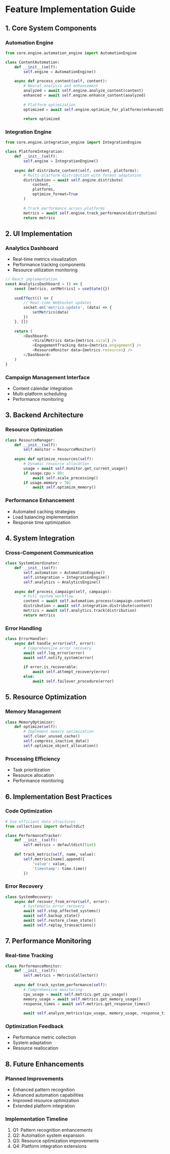# Feature Implementation Guide

## 1. Core System Components

### Automation Engine
```python
from core.engine.automation_engine import AutomationEngine

class ContentAutomation:
    def __init__(self):
        self.engine = AutomationEngine()
        
    async def process_content(self, content):
        # Neural analysis and enhancement
        analyzed = await self.engine.analyze_content(content)
        enhanced = await self.engine.enhance_content(analyzed)
        
        # Platform optimization
        optimized = await self.engine.optimize_for_platforms(enhanced)
        
        return optimized
```

### Integration Engine
```python
from core.engine.integration_engine import IntegrationEngine

class PlatformIntegration:
    def __init__(self):
        self.engine = IntegrationEngine()
        
    async def distribute_content(self, content, platforms):
        # Multi-platform distribution with format adaptation
        distribution = await self.engine.distribute(
            content,
            platforms,
            optimize_format=True
        )
        
        # Track performance across platforms
        metrics = await self.engine.track_performance(distribution)
        return metrics
```

## 2. UI Implementation

### Analytics Dashboard
- Real-time metrics visualization
- Performance tracking components
- Resource utilization monitoring

```javascript
// React implementation
const AnalyticsDashboard = () => {
    const [metrics, setMetrics] = useState({})
    
    useEffect(() => {
        // Real-time WebSocket updates
        socket.on('metrics-update', (data) => {
            setMetrics(data)
        })
    }, [])
    
    return (
        <Dashboard>
            <ViralMetrics data={metrics.viral} />
            <EngagementTracking data={metrics.engagement} />
            <ResourceMonitor data={metrics.resources} />
        </Dashboard>
    )
}
```

### Campaign Management Interface
- Content calendar integration
- Multi-platform scheduling
- Performance monitoring

## 3. Backend Architecture

### Resource Optimization
```python
class ResourceManager:
    def __init__(self):
        self.monitor = ResourceMonitor()
        
    async def optimize_resources(self):
        # Dynamic resource allocation
        usage = await self.monitor.get_current_usage()
        if usage.cpu > 80:
            await self.scale_processing()
        if usage.memory > 70:
            await self.optimize_memory()
```

### Performance Enhancement
- Automated caching strategies
- Load balancing implementation
- Response time optimization

## 4. System Integration

### Cross-Component Communication
```python
class SystemCoordinator:
    def __init__(self):
        self.automation = AutomationEngine()
        self.integration = IntegrationEngine()
        self.analytics = AnalyticsEngine()
        
    async def process_campaign(self, campaign):
        # Full system workflow
        content = await self.automation.process(campaign.content)
        distribution = await self.integration.distribute(content)
        metrics = await self.analytics.track(distribution)
        return metrics
```

### Error Handling
```python
class ErrorHandler:
    async def handle_error(self, error):
        # Comprehensive error recovery
        await self.log_error(error)
        await self.notify_system(error)
        
        if error.is_recoverable:
            await self.attempt_recovery(error)
        else:
            await self.failover_procedure(error)
```

## 5. Resource Optimization

### Memory Management
```python
class MemoryOptimizer:
    def optimize(self):
        # Implement memory optimization
        self.clear_unused_cache()
        self.compress_inactive_data()
        self.optimize_object_allocation()
```

### Processing Efficiency
- Task prioritization
- Resource allocation
- Performance monitoring

## 6. Implementation Best Practices

### Code Optimization
```python
# Use efficient data structures
from collections import defaultdict

class PerformanceTracker:
    def __init__(self):
        self.metrics = defaultdict(list)
        
    def track_metric(self, name, value):
        self.metrics[name].append({
            'value': value,
            'timestamp': time.time()
        })
```

### Error Recovery
```python
class SystemRecovery:
    async def recover_from_error(self, error):
        # Systematic error recovery
        await self.stop_affected_systems()
        await self.backup_state()
        await self.restore_clean_state()
        await self.replay_transactions()
```

## 7. Performance Monitoring

### Real-time Tracking
```python
class PerformanceMonitor:
    def __init__(self):
        self.metrics = MetricsCollector()
        
    async def track_system_performance(self):
        # Comprehensive monitoring
        cpu_usage = await self.metrics.get_cpu_usage()
        memory_usage = await self.metrics.get_memory_usage()
        response_times = await self.metrics.get_response_times()
        
        await self.analyze_metrics(cpu_usage, memory_usage, response_times)
```

### Optimization Feedback
- Performance metric collection
- System adaptation
- Resource reallocation

## 8. Future Enhancements

### Planned Improvements
- Enhanced pattern recognition
- Advanced automation capabilities
- Improved resource optimization
- Extended platform integration

### Implementation Timeline
1. Q1: Pattern recognition enhancements
2. Q2: Automation system expansion
3. Q3: Resource optimization improvements
4. Q4: Platform integration extensions


